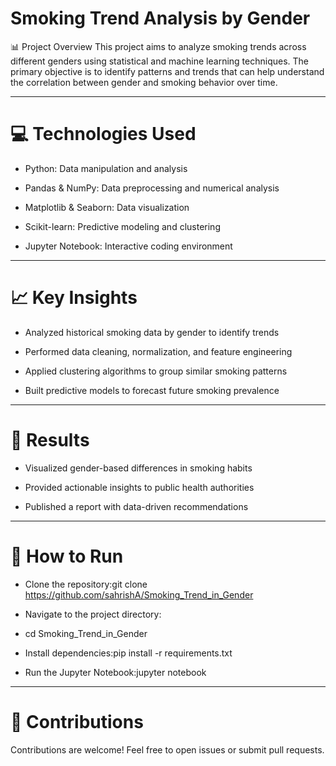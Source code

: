 
# Smoking Trend Analysis by Gender
📊 Project Overview
This project aims to analyze smoking trends across different genders using statistical and machine learning techniques. The primary objective is to identify patterns and trends that can help understand the correlation between gender and smoking behavior over time.

---
# 💻 Technologies Used
- Python: Data manipulation and analysis

- Pandas & NumPy: Data preprocessing and numerical analysis

- Matplotlib & Seaborn: Data visualization

- Scikit-learn: Predictive modeling and clustering

- Jupyter Notebook: Interactive coding environment

---
# 📈 Key Insights
- Analyzed historical smoking data by gender to identify trends

- Performed data cleaning, normalization, and feature engineering

- Applied clustering algorithms to group similar smoking patterns

- Built predictive models to forecast future smoking prevalence
  
---
# 📝 Results
- Visualized gender-based differences in smoking habits

- Provided actionable insights to public health authorities

- Published a report with data-driven recommendations

---
# 🚀 How to Run
- Clone the repository:git clone https://github.com/sahrishA/Smoking_Trend_in_Gender

- Navigate to the project directory:
- cd Smoking_Trend_in_Gender

- Install dependencies:pip install -r requirements.txt

- Run the Jupyter Notebook:jupyter notebook

---
# 🌟 Contributions
Contributions are welcome! Feel free to open issues or submit pull requests.
